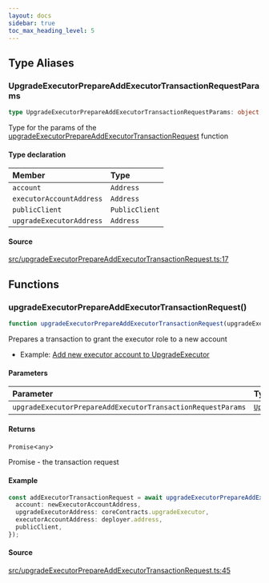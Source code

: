 ```yaml
---
layout: docs
sidebar: true
toc_max_heading_level: 5
---
```


## Type Aliases

### UpgradeExecutorPrepareAddExecutorTransactionRequestParams

```ts
type UpgradeExecutorPrepareAddExecutorTransactionRequestParams: object;
```

Type for the params of the [upgradeExecutorPrepareAddExecutorTransactionRequest](upgradeExecutorPrepareAddExecutorTransactionRequest.md#upgradeexecutorprepareaddexecutortransactionrequest) function

#### Type declaration

| Member | Type |
| :------ | :------ |
| `account` | `Address` |
| `executorAccountAddress` | `Address` |
| `publicClient` | `PublicClient` |
| `upgradeExecutorAddress` | `Address` |

#### Source

[src/upgradeExecutorPrepareAddExecutorTransactionRequest.ts:17](https://github.com/OffchainLabs/arbitrum-orbit-sdk/blob/cddcae0078e845771579bdf42f49d1e85568f943/src/upgradeExecutorPrepareAddExecutorTransactionRequest.ts#L17)

## Functions

### upgradeExecutorPrepareAddExecutorTransactionRequest()

```ts
function upgradeExecutorPrepareAddExecutorTransactionRequest(upgradeExecutorPrepareAddExecutorTransactionRequestParams: UpgradeExecutorPrepareAddExecutorTransactionRequestParams): Promise<any>
```

Prepares a transaction to grant the executor role to a new account

- Example: [Add new executor account to UpgradeExecutor](https://github.com/OffchainLabs/arbitrum-orbit-sdk/blob/main/examples/upgrade-executor-add-account/index.ts)

#### Parameters

| Parameter | Type | Description |
| :------ | :------ | :------ |
| `upgradeExecutorPrepareAddExecutorTransactionRequestParams` | [`UpgradeExecutorPrepareAddExecutorTransactionRequestParams`](upgradeExecutorPrepareAddExecutorTransactionRequest.md#upgradeexecutorprepareaddexecutortransactionrequestparams) | [UpgradeExecutorPrepareAddExecutorTransactionRequestParams](upgradeExecutorPrepareAddExecutorTransactionRequest.md#upgradeexecutorprepareaddexecutortransactionrequestparams) |

#### Returns

`Promise`\<`any`\>

Promise<PrepareTransactionRequestReturnType> - the transaction request

#### Example

```ts
const addExecutorTransactionRequest = await upgradeExecutorPrepareAddExecutorTransactionRequest({
  account: newExecutorAccountAddress,
  upgradeExecutorAddress: coreContracts.upgradeExecutor,
  executorAccountAddress: deployer.address,
  publicClient,
});
```

#### Source

[src/upgradeExecutorPrepareAddExecutorTransactionRequest.ts:45](https://github.com/OffchainLabs/arbitrum-orbit-sdk/blob/cddcae0078e845771579bdf42f49d1e85568f943/src/upgradeExecutorPrepareAddExecutorTransactionRequest.ts#L45)

